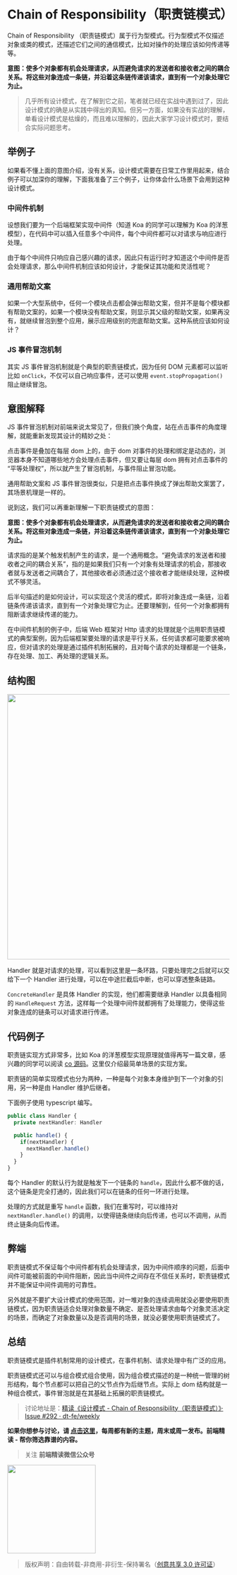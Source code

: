 # Chain of Responsibility（职责链模式）

Chain of Responsibility （职责链模式）属于行为型模式。行为型模式不仅描述对象或类的模式，还描述它们之间的通信模式，比如对操作的处理应该如何传递等等。

**意图：使多个对象都有机会处理请求，从而避免请求的发送者和接收者之间的耦合关系。将这些对象连成一条链，并沿着这条链传递该请求，直到有一个对象处理它为止。**

> 几乎所有设计模式，在了解到它之前，笔者就已经在实战中遇到过了，因此设计模式的确是从实践中得出的真知。但另一方面，如果没有实战的理解，单看设计模式是枯燥的，而且难以理解的，因此大家学习设计模式时，要结合实际问题思考。

## 举例子

如果看不懂上面的意图介绍，没有关系，设计模式需要在日常工作里用起来，结合例子可以加深你的理解，下面我准备了三个例子，让你体会什么场景下会用到这种设计模式。

### 中间件机制

设想我们要为一个后端框架实现中间件（知道 Koa 的同学可以理解为 Koa 的洋葱模型），在代码中可以插入任意多个中间件，每个中间件都可以对请求与响应进行处理。

由于每个中间件只响应自己感兴趣的请求，因此只有运行时才知道这个中间件是否会处理请求，那么中间件机制应该如何设计，才能保证其功能和灵活性呢？

### 通用帮助文案

如果一个大型系统中，任何一个模块点击都会弹出帮助文案，但并不是每个模块都有帮助文案的，如果一个模块没有帮助文案，则显示其父级的帮助文案，如果再没有，就继续冒泡到整个应用，展示应用级别的兜底帮助文案。这种系统应该如何设计？

### JS 事件冒泡机制

其实 JS 事件冒泡机制就是个典型的职责链模式，因为任何 DOM 元素都可以监听比如 `onClick`，不仅可以自己响应事件，还可以使用 `event.stopPropagation()` 阻止继续冒泡。

## 意图解释

JS 事件冒泡机制对前端来说太常见了，但我们换个角度，站在点击事件的角度理解，就能重新发现其设计的精妙之处：

点击事件是叠加在每层 dom 上的，由于 dom 对事件的处理和绑定是动态的，浏览器本身不知道哪些地方会处理点击事件，但又要让每层 dom 拥有对点击事件的 “平等处理权”，所以就产生了冒泡机制，与事件阻止冒泡功能。

通用帮助文案和 JS 事件冒泡很类似，只是把点击事件换成了弹出帮助文案罢了，其场景机理是一样的。

说到这，我们可以再重新理解一下职责链模式的意图：

**意图：使多个对象都有机会处理请求，从而避免请求的发送者和接收者之间的耦合关系。将这些对象连成一条链，并沿着这条链传递该请求，直到有一个对象处理它为止。**

请求指的是某个触发机制产生的请求，是一个通用概念。“避免请求的发送者和接收者之间的耦合关系”，指的是如果我们只有一个对象有处理请求的机会，那接收者就与发送者之间耦合了，其他接收者必须通过这个接收者才能继续处理，这种模式不够灵活。

后半句描述的是如何设计，可以实现这个灵活的模式，即将对象连成一条链，沿着链条传递该请求，直到有一个对象处理它为止。还要理解到，任何一个对象都拥有阻断请求继续传递的能力。

在中间件机制的例子中，后端 Web 框架对 Http 请求的处理就是个运用职责链模式的典型案例，因为后端框架要处理的请求是平行关系，任何请求都可能要求被响应，但对请求的处理是通过插件机制拓展的，且对每个请求的处理都是一个链条，存在处理、加工、再处理的逻辑关系。

## 结构图

<img width=600 src="https://img.alicdn.com/imgextra/i4/O1CN01PUN6ed1FnhM2CeZDn_!!6000000000532-2-tps-1126-500.png">

Handler 就是对请求的处理，可以看到这里是一条环路，只要处理完之后就可以交给下一个 Handler 进行处理，可以在中途拦截后中断，也可以穿透整条链路。

`ConcreteHandler` 是具体 Handler 的实现，他们都需要继承 Handler 以具备相同的 `HandleRequest` 方法，这样每一个处理中间件就都拥有了处理能力，使得这些对象连成的链条可以对请求进行传递。

## 代码例子

职责链实现方式非常多，比如 Koa 的洋葱模型实现原理就值得再写一篇文章，感兴趣的同学可以阅读 [co 源码](https://github.com/tj/co)。这里仅介绍最简单场景的实现方案。

职责链的简单实现模式也分为两种，一种是每个对象本身维护到下一个对象的引用，另一种是由 Handler 维护后继者。

下面例子使用 typescript 编写。

```typescript
public class Handler {
  private nextHandler: Handler

  public handle() {
    if(nextHandler) {
      nextHandler.handle()
    }
  }
}
```

每个 Handler 的默认行为就是触发下一个链条的 `handle`，因此什么都不做的话，这个链条是完全打通的，因此我们可以在链条的任何一环进行处理。

处理的方式就是重写 `handle` 函数，我们在重写时，可以维持对 `nextHandler.handle()` 的调用，以使得链条继续向后传递，也可以不调用，从而终止链条向后传递。

## 弊端

职责链模式不保证每个中间件都有机会处理请求，因为中间件顺序的问题，后面中间件可能被前面的中间件阻断，因此当中间件之间存在不信任关系时，职责链模式并不能保证中间件调用的可靠性。

另外就是不要扩大设计模式的使用范围，对一堆对象的连续调用就没必要使用职责链模式，因为职责链适合处理对象数量不确定、是否处理请求由每个对象灵活决定的场景，而确定了对象数量以及是否调用的场景，就没必要使用职责链模式了。

## 总结

职责链模式是插件机制常用的设计模式，在事件机制、请求处理中有广泛的应用。

职责链模式还可以与组合模式组合使用，因为组合模式描述的是一种统一管理的树形结构，每个节点都可以把自己的父节点作为后继节点。实际上 dom 结构就是一种组合模式，事件冒泡就是在其基础上拓展的职责链模式。

> 讨论地址是：[精读《设计模式 - Chain of Responsibility（职责链模式）》· Issue #292 · dt-fe/weekly](https://github.com/dt-fe/weekly/issues/292)

**如果你想参与讨论，请 [点击这里](https://github.com/dt-fe/weekly)，每周都有新的主题，周末或周一发布。前端精读 - 帮你筛选靠谱的内容。**

> 关注 **前端精读微信公众号**

<img width=200 src="https://img.alicdn.com/tfs/TB165W0MCzqK1RjSZFLXXcn2XXa-258-258.jpg">

> 版权声明：自由转载-非商用-非衍生-保持署名（[创意共享 3.0 许可证](https://creativecommons.org/licenses/by-nc-nd/3.0/deed.zh)）
